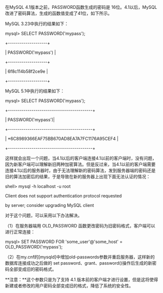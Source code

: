 

在MySQL 4.1版本之前，PASSWORD函数生成的密码是 16位。4.1以后，MySQL改进了密码算法，生成的函数值变成了41位，如下所示。

MySQL 3.23中执行的结果如下：

mysql> SELECT PASSWORD('mypass');

+--------------------+

| PASSWORD('mypass') |

+--------------------+

| 6f8c114b58f2ce9e |

+--------------------+

MySQL 5.1中执行的结果如下：

mysql> SELECT PASSWORD('mypass');

+-------------------------------------------+

| PASSWORD('mypass')|

+-------------------------------------------+

| *6C8989366EAF75BB670AD8EA7A7FC1176A95CEF4 |

+-------------------------------------------+

这样就会出现一个问题，当4.1以后的客户端连接4.1以前的客户端时，没有问题，因为新客户端可以理解新旧两种加密算法。但是反过来，当4.1以前的客户端需要连接4.1以后的服务器时，由于无法理解新的密码算法，发到服务器端的密码还是旧的算法加密后的结果，于是导致在新的服务器上出现下面无法认证的情况：

shell> mysql -h localhost -u root

Client does not support authentication protocol requested

by server; consider upgrading MySQL client

对于这个问题，可以采用以下办法解决。

（1）在服务器端用 OLD_PASSWORD 函数更改密码为旧密码格式，客户端可以进行正常连接：

mysql> SET PASSWORD FOR 'some_user'@'some_host' = OLD_PASSWORD('mypass');

（2）在my.cnf的[mysqld]中增加old-passwords参数并重启服务器，这样新的数据库连接成功之后做的 set password、grant、password()操作后生成的新密码全部变成旧的密码格式。

**注意：**这个参数只是为了支持 4.1 版本前的客户端才进行设置，但是这将使得新建或者修改的用户密码全部变成旧的格式，降低了系统的安全性。



